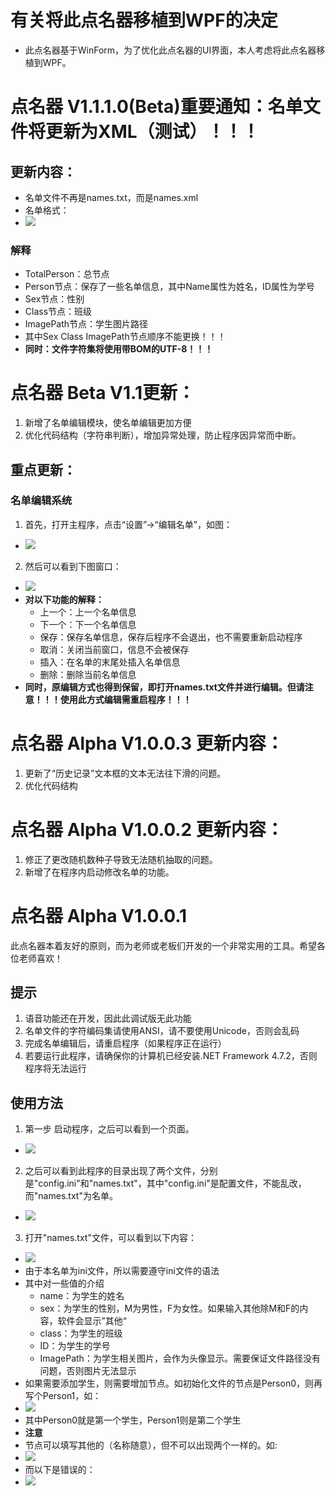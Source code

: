 # 有关将此点名器移植到WPF的决定
* 此点名器基于WinForm，为了优化此点名器的UI界面，本人考虑将此点名器移植到WPF。
# 点名器 V1.1.1.0(Beta)重要通知：名单文件将更新为XML（测试）！！！
## 更新内容：
* 名单文件不再是names.txt，而是names.xml
* 名单格式：
* ![](img/9.png)
### 解释
* TotalPerson：总节点
* Person节点：保存了一些名单信息，其中Name属性为姓名，ID属性为学号
* Sex节点：性别
* Class节点：班级
* ImagePath节点：学生图片路径
* 其中Sex Class ImagePath节点顺序不能更换！！！
* **同时：文件字符集将使用带BOM的UTF-8！！！**
# 点名器 Beta V1.1更新：
1. 新增了名单编辑模块，使名单编辑更加方便
2. 优化代码结构（字符串判断），增加异常处理，防止程序因异常而中断。
## 重点更新：
### 名单编辑系统
1. 首先，打开主程序，点击“设置”->“编辑名单”，如图：
* ![](img/7.png)
2. 然后可以看到下图窗口：
* ![](img/8.png)
* **对以下功能的解释：**
  - 上一个：上一个名单信息
  - 下一个：下一个名单信息
  - 保存：保存名单信息，保存后程序不会退出，也不需要重新启动程序
  - 取消：关闭当前窗口，信息不会被保存
  - 插入：在名单的末尾处插入名单信息
  - 删除：删除当前名单信息
* **同时，原编辑方式也得到保留，即打开names.txt文件并进行编辑。但请注意！！！使用此方式编辑需重启程序！！！**
# 点名器 Alpha V1.0.0.3 更新内容：
1. 更新了“历史记录”文本框的文本无法往下滑的问题。
2. 优化代码结构
# 点名器 Alpha V1.0.0.2 更新内容：
1. 修正了更改随机数种子导致无法随机抽取的问题。
2. 新增了在程序内启动修改名单的功能。
# 点名器 Alpha V1.0.0.1
此点名器本着友好的原则，而为老师或老板们开发的一个非常实用的工具。希望各位老师喜欢！
## 提示
1. 语音功能还在开发，因此此调试版无此功能
2. 名单文件的字符编码集请使用ANSI，请不要使用Unicode，否则会乱码
3. 完成名单编辑后，请重启程序（如果程序正在运行）
4. 若要运行此程序，请确保你的计算机已经安装.NET Framework 4.7.2，否则程序将无法运行
## 使用方法
1. 第一步 启动程序，之后可以看到一个页面。
* ![](img/1.png)
2. 之后可以看到此程序的目录出现了两个文件，分别是"config.ini"和"names.txt"，其中"config.ini"是配置文件，不能乱改，而"names.txt"为名单。
* ![](img/2.png)
3. 打开"names.txt"文件，可以看到以下内容：
* ![](img/3.png)
* 由于本名单为ini文件，所以需要遵守ini文件的语法
* 其中对一些值的介绍
  - name：为学生的姓名
  - sex：为学生的性别，M为男性，F为女性。如果输入其他除M和F的内容，软件会显示”其他“
  - class：为学生的班级
  - ID：为学生的学号
  - ImagePath：为学生相关图片，会作为头像显示。需要保证文件路径没有问题，否则图片无法显示
* 如果需要添加学生，则需要增加节点。如初始化文件的节点是Person0，则再写个Person1，如：
* ![](img/4.png)
* 其中Person0就是第一个学生，Person1则是第二个学生
* **注意**
* 节点可以填写其他的（名称随意），但不可以出现两个一样的。如:
* ![](img/5.png)
* 而以下是错误的：
* ![](img/6.png)

